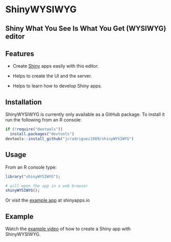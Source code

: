 ShinyWYSIWYG
================

Shiny What You See Is What You Get (WYSIWYG) editor
---------------------------------------------------

Features
--------

-   Create [Shiny](http://shiny.rstudio.com/) apps easily with this editor.

-   Helps to create the UI and the server.

-   Helps to learn how to develop Shiny apps.

Installation
------------

ShinyWYSIWYG is currently only available as a GitHub package. To install it run the following from an R console:

``` r
if (!require("devtools"))
  install.packages("devtools")
devtools::install_github("jcrodriguez1989/shinyWYSIWYG")
```

Usage
-----

From an R console type:

``` r
library("shinyWYSIWYG");

# will open the app in a web browser
shinyWYSIWYG();
```

Or visit the [example app](https://jcrodriguez.shinyapps.io/shinyWYSIWYG/) at shinyapps.io

Example
-------

Watch the [example video](https://youtu.be/mfEwWn2mxpU) of how to create a Shiny app with ShinyWYSIWYG.
